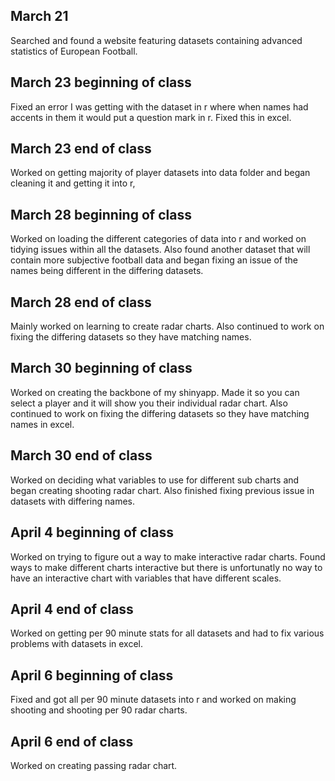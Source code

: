 ## March 21

Searched and found a website featuring datasets containing advanced statistics of European Football. 

## March 23 beginning of class
  
Fixed an error I was getting with the dataset in r where when names had accents in them it would put a question mark in r. Fixed this in excel.

## March 23 end of class

Worked on getting majority of player datasets into data folder and began cleaning it and getting it into r, 

## March 28 beginning of class

Worked on loading the different categories of data into r and worked on tidying issues within all the datasets. Also found another dataset that will contain more subjective football data and began fixing an issue of the names being different in the differing datasets.
 
## March 28 end of class

Mainly worked on learning to create radar charts. Also continued to work on fixing the differing datasets so they have matching names.    

## March 30 beginning of class

Worked on creating the backbone of my shinyapp. Made it so you can select a player and it will show you their individual radar chart. Also continued to work on fixing the differing datasets so they have matching names in excel. 

## March 30 end of class 

Worked on deciding what variables to use for different sub charts and began creating shooting radar chart. Also finished fixing previous issue in datasets with differing names. 

## April 4 beginning of class

Worked on trying to figure out a way to make interactive radar charts. Found ways to make different charts interactive but there is unfortunatly no way to have an interactive chart with variables that have different scales. 

## April 4 end of class

Worked on getting per 90 minute stats for all datasets and had to fix various problems with datasets in excel.

## April 6 beginning of class

Fixed and got all per 90 minute datasets into r and worked on making shooting and shooting per 90 radar charts.

## April 6 end of class

Worked on creating passing radar chart.